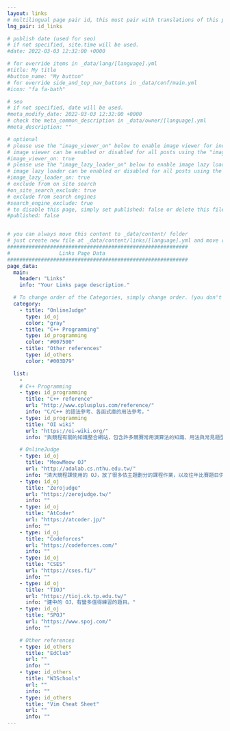 ```yaml
---
layout: links
# multilingual page pair id, this must pair with translations of this page. (This name must be unique)
lng_pair: id_links

# publish date (used for seo)
# if not specified, site.time will be used.
#date: 2022-03-03 12:32:00 +0000

# for override items in _data/lang/[language].yml
#title: My title
#button_name: "My button"
# for override side_and_top_nav_buttons in _data/conf/main.yml
#icon: "fa fa-bath"

# seo
# if not specified, date will be used.
#meta_modify_date: 2022-03-03 12:32:00 +0000
# check the meta_common_description in _data/owner/[language].yml
#meta_description: ""

# optional
# please use the "image_viewer_on" below to enable image viewer for individual pages or posts (_posts/ or [language]/_posts folders).
# image viewer can be enabled or disabled for all posts using the "image_viewer_posts: true" setting in _data/conf/main.yml.
#image_viewer_on: true
# please use the "image_lazy_loader_on" below to enable image lazy loader for individual pages or posts (_posts/ or [language]/_posts folders).
# image lazy loader can be enabled or disabled for all posts using the "image_lazy_loader_posts: true" setting in _data/conf/main.yml.
#image_lazy_loader_on: true
# exclude from on site search
#on_site_search_exclude: true
# exclude from search engines
#search_engine_exclude: true
# to disable this page, simply set published: false or delete this file
#published: false


# you can always move this content to _data/content/ folder
# just create new file at _data/content/links/[language].yml and move content below.
###########################################################
#                Links Page Data
###########################################################
page_data:
  main:
    header: "Links"
    info: "Your Links page description."

  # To change order of the Categories, simply change order. (you don't need to change list order.)
  category:
    - title: "OnlineJudge"
      type: id_oj
      color: "gray"
    - title: "C++ Programming"
      type: id_programming
      color: "#007500"
    - title: "Other references"
      type: id_others
      color: "#003D79"

  list:
    -
    # C++ Programming
    - type: id_programming
      title: "C++ reference"
      url: "http://www.cplusplus.com/reference/"
      info: "C/C++ 的語法參考、各函式庫的用法參考。"
    - type: id_programming
      title: "OI wiki"
      url: "https://oi-wiki.org/"
      info: "與競程有關的知識整合網站，包含許多競賽常用演算法的知識、用法與常見題型。"

    # OnlineJudge
    - type: id_oj
      title: "MeowMeow OJ"
      url: "http://adalab.cs.nthu.edu.tw/"
      info: "清大競程課使用的 OJ，放了很多依主題劃分的課程作業，以及往年比賽題目供練習。"
    - type: id_oj
      title: "Zerojudge"
      url: "https://zerojudge.tw/"
      info: ""
    - type: id_oj
      title: "AtCoder"
      url: "https://atcoder.jp/"
      info: ""
    - type: id_oj
      title: "Codeforces"
      url: "https://codeforces.com/"
      info: ""
    - type: id_oj
      title: "CSES"
      url: "https://cses.fi/"
      info: ""
    - type: id_oj
      title: "TIOJ"
      url: "https://tioj.ck.tp.edu.tw/"
      info: "建中的 OJ，有蠻多值得練習的題目。"
    - type: id_oj
      title: "SPOJ"
      url: "https://www.spoj.com/"
      info: ""

    # Other references
    - type: id_others
      title: "EdClub"
      url: ""
      info: ""
    - type: id_others
      title: "W3Schools"
      url: ""
      info: ""
    - type: id_others
      title: "Vim Cheat Sheet"
      url: ""
      info: ""
---
```

